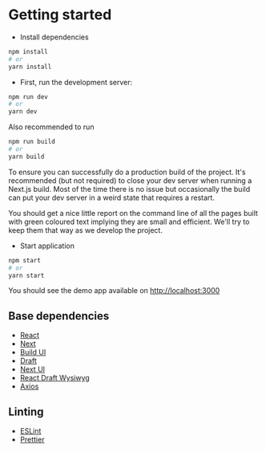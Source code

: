 # Getting started

- Install dependencies

```sh
npm install
# or
yarn install
```

- First, run the development server:

```sh
npm run dev
# or
yarn dev
```

Also recommended to run

```sh
npm run build
# or
yarn build
```

To ensure you can successfully do a production build of the project. It's recommended (but not required) to close your dev server when running a Next.js build. Most of the time there is no issue but occasionally the build can put your dev server in a weird state that requires a restart.

You should get a nice little report on the command line of all the pages built with green coloured text implying they are small and efficient. We'll try to keep them that way as we develop the project.

- Start application

```sh
npm start
# or
yarn start
```

You should see the demo app available on [http://localhost:3000](http://localhost:3000)

## Base dependencies

- [React](https://facebook.github.io/react/)
- [Next](https://nextjs.org/)
- [Build UI](https://luismps.github.io/build-ui/)
- [Draft](https://draftjs.org/)
- [Next UI](https://nextui.org/)
- [React Draft Wysiwyg](https://jpuri.github.io/react-draft-wysiwyg/#/)
- [Axios](https://www.npmjs.com/package/axios)

## Linting

- [ESLint](http://eslint.org/)
- [Prettier](https://prettier.io/)